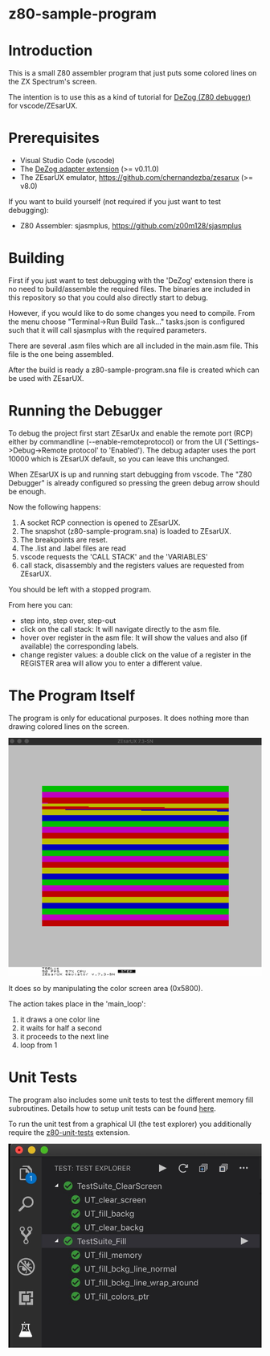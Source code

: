 # z80-sample-program

# Introduction

This is a small Z80 assembler program that just puts some colored lines on the ZX Spectrum's screen.

The intention is to use this as a kind of tutorial for [DeZog (Z80 debugger)](https://github.com/maziac/DeZog) for vscode/ZEsarUX.


# Prerequisites

- Visual Studio Code (vscode)
- The [DeZog adapter extension](https://github.com/maziac/DeZog) (>= v0.11.0)
- The ZEsarUX emulator, https://github.com/chernandezba/zesarux  (>= v8.0)

If you want to build yourself (not required if you just want to test debugging): 
- Z80 Assembler: sjasmplus, https://github.com/z00m128/sjasmplus


# Building

First if you just want to test debugging with the 'DeZog' extension there is no need to build/assemble the required files.
The binaries are included in this repository so that you could also directly start to debug.

However, if you would like to do some changes you need to compile.
From the menu choose "Terminal->Run Build Task..."
tasks.json is configured such that it will call sjasmplus with the required parameters.

There are several .asm files which are all included in the main.asm file. This file is the one being assembled.

After the build is ready a z80-sample-program.sna file is created which can be used with ZEsarUX.


# Running the Debugger

To debug the project first start ZEsarUx and enable the remote port (RCP) either by commandline (--enable-remoteprotocol) or from the UI ('Settings->Debug->Remote protocol' to 'Enabled').
The debug adapter uses the port 10000 which is ZEsarUX default, so you can leave this unchanged.


When ZEsarUX is up and running start debugging from vscode. The "Z80 Debugger" is already configured so pressing the green debug arrow should be enough.

Now the following happens:

1. A socket RCP connection is opened to ZEsarUX.
2. The snapshot (z80-sample-program.sna) is loaded to ZEsarUX.
3. The breakpoints are reset.
4. The .list and .label files are read
5. vscode requests the 'CALL STACK' and the 'VARIABLES'
6. call stack, disassembly and the registers values are requested from ZEsarUX.

You should be left with a stopped program. 

From here you can:
- step into, step over, step-out
- click on the call stack: It will navigate directly to the asm file.
- hover over register in the asm file: It will show the values and also (if available) the corresponding labels.
- change register values: a double click on the value of a register in the REGISTER area will allow you to enter a different value.


# The Program Itself

The program is only for educational purposes. It does nothing more than drawing colored lines on the screen.

![](documentation/images/z80_sample_prg_run.gif)


It does so by manipulating the color screen area (0x5800).

The action takes place in the 'main_loop':
1. it draws a one color line
2. it waits for half a second
3. it proceeds to the next line
4. loop from 1


# Unit Tests

The program also includes some unit tests to test the different memory fill subroutines.
Details how to setup unit tests can be found [here](https://github.com/maziac/DeZog/blob/master/documentation/UnitTests.md).

To run the unit test from a graphical UI (the test explorer) you additionally require the [z80-unit-tests](https://github.com/maziac/z80-unit-tests) extension.

![](documentation/images/unittest_test_explorer.jpg)

